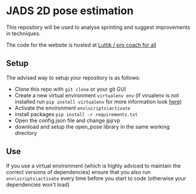 # JADS 2D pose estimation
This repository will be used to analyse sprinting and suggest improvements in techniques.

The code for the website is hosted at [Luttik / pro coach for all](https://github.com/Luttik/pro_coach_for_all)

## Setup
The advised way to setup your repository is as follows:

- Clone this repo with `git clone` or your git GUI
- Create a new virtual environment `virtualenv env` (if virualenv is not installed run `pip install virtualenv` for more information look [here](http://docs.python-guide.org/en/latest/dev/virtualenvs/#lower-level-virtualenv))
- Activate the environment `env\scripts\activate`
- install packages `pip install -r requirements.txt`
- Open the config.json file and change jpjrvp
- download and setup the open_pose library in the same working directory

## Use
If you use a virtual environment (which is highly adviced to maintain the correct versions of dependencies) ensure that you also run `env\scripts\activate` every time before you start to code (otherwise your dependencies won't load)
